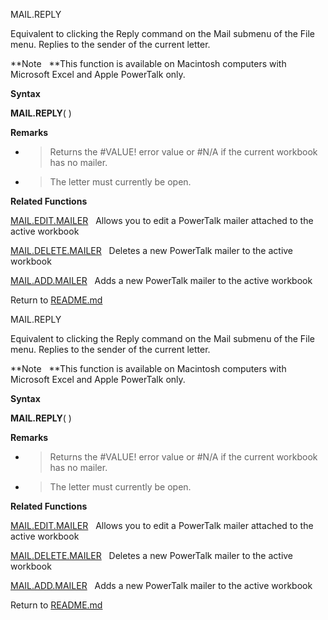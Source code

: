 MAIL.REPLY

Equivalent to clicking the Reply command on the Mail submenu of the File
menu. Replies to the sender of the current letter.

**Note   **This function is available on Macintosh computers with
Microsoft Excel and Apple PowerTalk only.

**Syntax**

**MAIL.REPLY**( )

**Remarks**

  - > Returns the \#VALUE\! error value or \#N/A if the current workbook
    > has no mailer.

  - > The letter must currently be open.

**Related Functions**

[MAIL.EDIT.MAILER](MAIL.EDIT.MAILER.md)   Allows you to edit a PowerTalk mailer attached to the
active workbook

[MAIL.DELETE.MAILER](MAIL.DELETE.MAILER.md)   Deletes a new PowerTalk mailer to the active
workbook

[MAIL.ADD.MAILER](MAIL.ADD.MAILER.md)   Adds a new PowerTalk mailer to the active workbook



Return to [README.md](README.md)

MAIL.REPLY

Equivalent to clicking the Reply command on the Mail submenu of the File
menu. Replies to the sender of the current letter.

**Note   **This function is available on Macintosh computers with
Microsoft Excel and Apple PowerTalk only.

**Syntax**

**MAIL.REPLY**( )

**Remarks**

  - > Returns the \#VALUE\! error value or \#N/A if the current workbook
    > has no mailer.

  - > The letter must currently be open.

**Related Functions**

[MAIL.EDIT.MAILER](MAIL.EDIT.MAILER.md)   Allows you to edit a PowerTalk mailer attached to the
active workbook

[MAIL.DELETE.MAILER](MAIL.DELETE.MAILER.md)   Deletes a new PowerTalk mailer to the active
workbook

[MAIL.ADD.MAILER](MAIL.ADD.MAILER.md)   Adds a new PowerTalk mailer to the active workbook



Return to [README.md](README.md)

